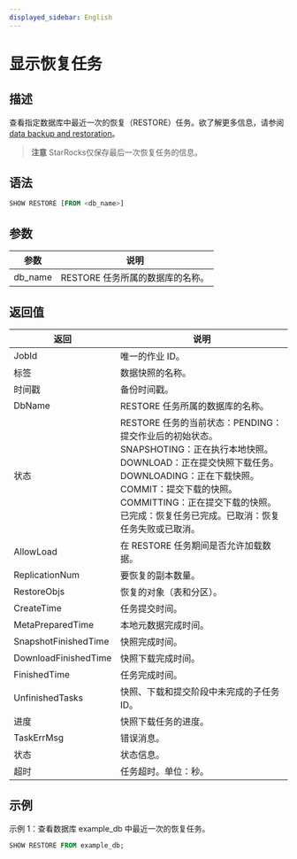 ```yaml
---
displayed_sidebar: English
---
```


# 显示恢复任务

## 描述

查看指定数据库中最近一次的恢复（RESTORE）任务。欲了解更多信息，请参阅[data backup and restoration](../../../administration/Backup_and_restore.md)。

> **注意**
> StarRocks仅保存最后一次恢复任务的信息。

## 语法

```SQL
SHOW RESTORE [FROM <db_name>]
```

## 参数

|参数|说明|
|---|---|
|db_name|RESTORE 任务所属的数据库的名称。|

## 返回值

|返回|说明|
|---|---|
|JobId|唯一的作业 ID。|
|标签|数据快照的名称。|
|时间戳|备份时间戳。|
|DbName|RESTORE 任务所属的数据库的名称。|
|状态|RESTORE 任务的当前状态：PENDING：提交作业后的初始状态。SNAPSHOTING：正在执行本地快照。DOWNLOAD：正在提交快照下载任务。DOWNLOADING：正在下载快照。COMMIT：提交下载的快照。COMMITTING：正在提交下载的快照。已完成：恢复任务已完成。已取消：恢复任务失败或已取消。|
|AllowLoad|在 RESTORE 任务期间是否允许加载数据。|
|ReplicationNum|要恢复的副本数量。|
|RestoreObjs|恢复的对象（表和分区）。|
|CreateTime|任务提交时间。|
|MetaPreparedTime|本地元数据完成时间。|
|SnapshotFinishedTime|快照完成时间。|
|DownloadFinishedTime|快照下载完成时间。|
|FinishedTime|任务完成时间。|
|UnfinishedTasks|快照、下载和提交阶段中未完成的子任务 ID。|
|进度|快照下载任务的进度。|
|TaskErrMsg|错误消息。|
|状态|状态信息。|
|超时|任务超时。单位：秒。|

## 示例

示例 1：查看数据库 example_db 中最近一次的恢复任务。

```SQL
SHOW RESTORE FROM example_db;
```
